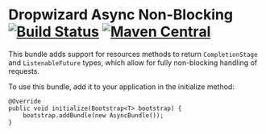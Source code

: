 # Dropwizard Async Non-Blocking [![Build Status](https://jenkins.dragon.zone/buildStatus/icon?job=dragonzone/dropwizard-async/master)](https://jenkins.dragon.zone/blue/organizations/jenkins/dragonzone%2Fdropwizard-async/activity?branch=master) [![Maven Central](https://maven-badges.herokuapp.com/maven-central/zone.dragon.dropwizard/dropwizard-async/badge.svg)](https://maven-badges.herokuapp.com/maven-central/zone.dragon.dropwizard/dropwizard-async/)

This bundle adds support for resources methods to return `CompletionStage` and `ListenableFuture` types, which allow for fully non-blocking
handling of requests. 

To use this bundle, add it to your application in the initialize method:

    @Override
    public void initialize(Bootstrap<T> bootstrap) {
        bootstrap.addBundle(new AsyncBundle());
    }
